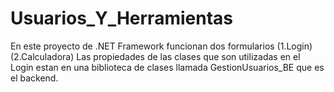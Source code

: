 # Usuarios_Y_Herramientas
En este proyecto de .NET Framework funcionan dos formularios (1.Login) (2.Calculadora)
Las propiedades de las clases que son utilizadas en el Login estan en una biblioteca de clases llamada GestionUsuarios_BE que es el backend.

